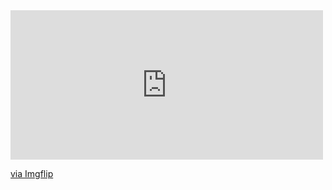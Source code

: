  <!-- <img src="https://imgflip.com/gif/469vja"> -->

 <div style="width:500px;max-width:100%;"><div style="height:0;padding-bottom:47.8%;position:relative;"><iframe width="500" height="239" style="position:absolute;top:0;left:0;width:100%;height:100%;" frameBorder="0" src="https://imgflip.com/embed/469vy0"></iframe></div><p><a href="https://imgflip.com/gif/469vy0">via Imgflip</a></p></div>

